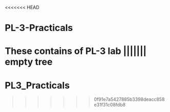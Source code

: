 <<<<<<< HEAD
# PL-3-Practicals
These contains of PL-3 lab
||||||| empty tree
=======
# PL3_Practicals
>>>>>>> 0f91e7a5427885b3398deacc858e31f31c08fdb8
